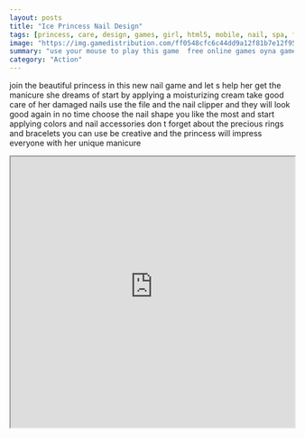 ```yaml
---
layout: posts
title: "Ice Princess Nail Design"
tags: [princess, care, design, games, girl, html5, mobile, nail, spa, free, online, games, oyna, game, free, games, play, play, games]
image: "https://img.gamedistribution.com/ff0548cfc6c44dd9a12f81b7e12f957c.jpg"
summary: "use your mouse to play this game  free online games oyna game free games play play games"
category: "Action"
---
```


join the beautiful princess in this new nail game and let s help her get the manicure she dreams of start by applying a moisturizing cream take good care of her damaged nails use the file and the nail clipper and they will look good again in no time choose the nail shape you like the most and start applying colors and nail accessories don t forget about the precious rings and bracelets you can use be creative and the princess will impress everyone with her unique manicure

<iframe width="100%" height="480px;" src="https://html5.gamedistribution.com/ff0548cfc6c44dd9a12f81b7e12f957c/"></iframe>
